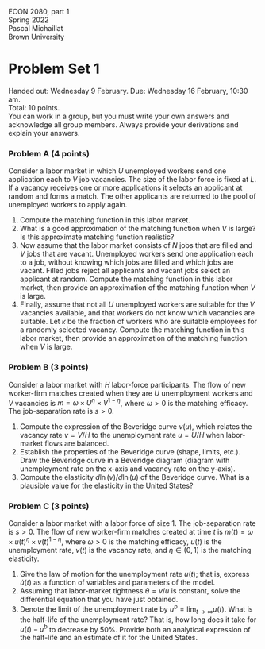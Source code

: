 ECON 2080, part 1  
Spring 2022  
Pascal Michaillat  
Brown University

# Problem Set 1

Handed out: Wednesday 9 February. Due: Wednesday 16 February, 10:30 am.  
Total: 10 points.  
You can work in a group, but you must write your own answers and acknowledge all group members. Always provide your derivations and explain your answers.

### Problem A (4 points)

Consider a labor market in which $U$ unemployed workers send one application each to $V$ job vacancies. The size of the labor force is fixed at $L$. If a vacancy receives one or more applications it selects an applicant at random and forms a match. The other applicants are returned to the pool of unemployed workers to apply again. 

1. Compute the matching function in this labor market.
2. What is a good approximation of the matching function when $V$ is large? Is this approximate matching function realistic? 
3. Now assume that the labor market consists of $N$ jobs that are filled and $V$ jobs that are vacant. Unemployed workers send one application each to a job, without knowing which jobs are filled and which jobs are vacant. Filled jobs reject all applicants and vacant jobs select an applicant at random. Compute the matching function in this labor market, then provide an approximation of the matching function when $V$ is large.
4. Finally, assume that not all $U$ unemployed workers are suitable for the $V$ vacancies available, and that workers do not know which vacancies are suitable. Let $\kappa$ be the fraction of workers who are suitable employees for a randomly selected vacancy. Compute the matching function in this labor market, then provide an approximation of the matching function when $V$ is large.

### Problem B (3 points)

Consider a labor market with $H$ labor-force participants. The flow of new worker-firm matches created when they are $U$ unemployment workers and $V$ vacancies is $m = \omega \times U^{\eta}\times V^{1-\eta}$, where $\omega>0$ is the matching efficacy. The job-separation rate is $s > 0$. 

1. Compute the expression of the Beveridge curve $v(u)$, which relates the vacancy rate $v = V/H$ to the unemployment rate $u = U/H$ when labor-market flows are balanced.
2. Establish the properties of the Beveridge curve (shape, limits, etc.). Draw the Beveridge curve in a Beveridge diagram (diagram with unemployment rate on the x-axis and vacancy rate on the y-axis).
3. Compute the elasticity $d\ln(v)/d\ln(u)$ of the Beveridge curve. What is a plausible value for the elasticity in the United States?

### Problem C (3 points)

Consider a labor market with a labor force of size $1$. The job-separation rate is $s>0$.  The flow of new worker-firm matches created at time $t$ is $m(t)=\omega \times u(t)^{\eta}\times v(t)^{1-\eta}$, where $\omega>0$ is the matching efficacy, $u(t)$ is the unemployment rate, $v(t)$ is the vacancy rate, and $\eta\in(0,1)$ is the matching elasticity.

1. Give the law of motion for the unemployment rate $u(t)$; that is, express $\dot{u}(t)$ as a function of variables and parameters of the model.
2. Assuming that labor-market tightness $\theta = v/u$ is constant, solve the differential equation that you have just obtained. 
3. Denote the limit of the unemployment rate by $u^b = \lim_{t\to \infty} u(t)$. What is the half-life of the unemployment rate? That is, how long does it take for $u(t)-u^b$ to decrease by 50%. Provide both an analytical expression of the half-life and an estimate of it for the United States.

